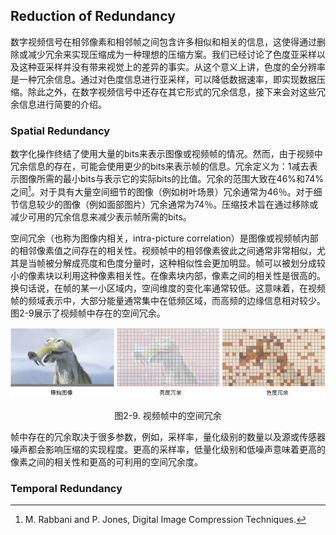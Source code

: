 ## Reduction of Redundancy
数字视频信号在相邻像素和相邻帧之间包含许多相似和相关的信息，这使得通过删除或减少冗余来实现压缩成为一种理想的压缩方案。我们已经讨论了色度亚采样以及这种亚采样并没有带来视觉上的差异的事实。从这个意义上讲，色度的全分辨率是一种冗余信息。通过对色度信息进行亚采样，可以降低数据速率，即实现数据压缩。除此之外，在数字视频信号中还存在其它形式的冗余信息，接下来会对这些冗余信息进行简要的介绍。

### Spatial Redundancy
数字化操作终结了使用大量的bits来表示图像或视频帧的情况。然而，由于视频中冗余信息的存在，可能会使用更少的bits来表示帧的信息。冗余定义为：1减去表示图像所需的最小bits与表示它的实际bits的比值。冗余的范围大致在46%和74%之间[^1]。对于具有大量空间细节的图像（例如树叶场景）冗余通常为46％。对于细节信息较少的图像（例如面部图片）冗余通常为74％。压缩技术旨在通过移除或减少可用的冗余信息来减少表示帧所需的bits。

空间冗余（也称为图像内相关，intra-picture correlation）是图像或视频帧内部的相邻像素值之间存在的相关性。视频帧中的相邻像素彼此之间通常非常相似，尤其是当帧被分解成亮度和色度分量时，这种相似性会更加明显。帧可以被划分成较小的像素块以利用这种像素相关性。在像素块内部，像素之间的相关性是很高的。换句话说，在帧的某一小区域内，空间维度的变化率通常较低。这意味着，在视频帧的频域表示中，大部分能量通常集中在低频区域，而高频的边缘信息相对较少。图2-9展示了视频帧中存在的空间冗余。

![](../images/2_9.png)
<div align=center>图2-9. 视频帧中的空间冗余</div>

帧中存在的冗余取决于很多参数，例如，采样率，量化级别的数量以及源或传感器噪声都会影响压缩的实现程度。更高的采样率，低量化级别和低噪声意味着更高的像素之间的相关性和更高的可利用的空间冗余度。

### Temporal Redundancy


[^1]: M. Rabbani and P. Jones, Digital Image Compression Techniques.

